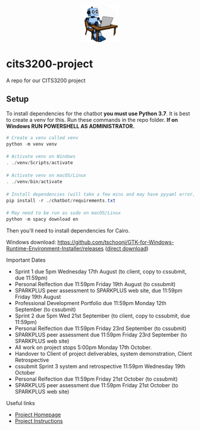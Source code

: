 <p align="center">
  <img src="./documents/robot-circle.png" alt="Sitting robot" width="100" height="100">
</p>

# cits3200-project
A repo for our CITS3200 project

## Setup

To install dependencies for the chatbot **you must use Python 3.7**.  It is best to create a venv for this.  Run these commands in the repo folder. **If on Windows RUN POWERSHELL AS ADMINISTRATOR.**

```Powershell
# Create a venv called venv
python -m venv venv

# Activate venv on Windows
. ./venv/Scripts/activate

# Activate venv on macOS/Linux
. ./venv/bin/activate

# Install dependencies (will take a few mins and may have pyyaml error, seems to not matter)
pip install -r ./chatbot/requirements.txt

# May need to be run as sudo on macOS/Linux
python -m spacy download en
```

Then you'll need to install dependencies for Cairo.

Windows download: https://github.com/tschoonj/GTK-for-Windows-Runtime-Environment-Installer/releases ([direct download](https://github.com/tschoonj/GTK-for-Windows-Runtime-Environment-Installer/releases/download/2022-01-04/gtk3-runtime-3.24.31-2022-01-04-ts-win64.exe))
 

Important Dates
 - Sprint 1 due 5pm Wednesday 17th August (to client, copy to cssubmit, due 11:59pm)
 - Personal Relfection due 11:59pm Friday 19th August (to cssubmit)
 - SPARKPLUS peer assessment to SPARKPLUS web site, due 11:59pm Friday 19th August 
 - Professional Development Portfolio due 11:59pm Monday 12th September (to cssubmit)
 - Sprint 2 due 5pm Wed 21st September (to client, copy to cssubmit, due 11:59pm)
 - Personal Relfection due 11:59pm Friday 23rd September (to cssubmit)
 - SPARKPLUS peer assessment due 11:59pm Friday 23rd September (to SPARKPLUS web site)
 - All work on project stops 5:00pm Monday 17th October.
 - Handover to Client of project deliverables, system demonstration, Client Retrospective
 - cssubmit Sprint 3 system and retrospective 11:59pm Wednesday 19th October
 - Personal Relfection due 11:59pm Friday 21st October (to cssubmit)
 - SPARKPLUS peer assessment due 11:59pm Friday 21st October (to SPARKPLUS web site) 

Useful links
 - [Project Homepage](https://teaching.csse.uwa.edu.au/units/CITS3200/project.html)
 - [Project Instructions](https://teaching.csse.uwa.edu.au/units/CITS3200/project/instructions.html)
